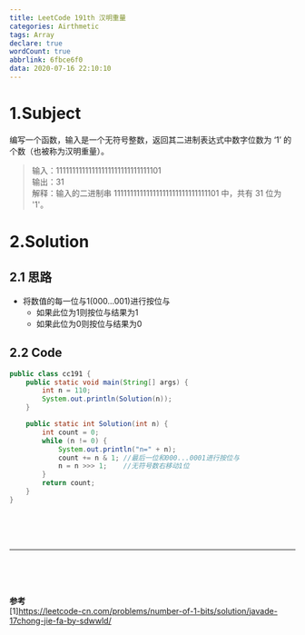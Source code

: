 ```yaml
---
title: LeetCode 191th 汉明重量
categories: Airthmetic
tags: Array
declare: true
wordCount: true
abbrlink: 6fbce6f0
data: 2020-07-16 22:10:10
---
```


# 1.Subject
编写一个函数，输入是一个无符号整数，返回其二进制表达式中数字位数为 ‘1’ 的个数（也被称为汉明重量）。 
>输入：11111111111111111111111111111101     
>输出：31     
>解释：输入的二进制串 11111111111111111111111111111101 中，共有 31 位为 '1'。     

<!-- more -->

# 2.Solution
## 2.1 思路
* 将数值的每一位与1(000...001)进行按位与
    * 如果此位为1则按位与结果为1
    * 如果此位为0则按位与结果为0

## 2.2 Code
```java
public class cc191 {
    public static void main(String[] args) {
        int n = 110;
        System.out.println(Solution(n));
    }

    public static int Solution(int n) {
        int count = 0;
        while (n != 0) {
            System.out.println("n=" + n);
            count += n & 1; //最后一位和000...0001进行按位与
            n = n >>> 1;    //无符号数右移动1位
        }
        return count;
    }
}
```

<br><br><br>
***
<br><br><br>

**参考**    
[1]https://leetcode-cn.com/problems/number-of-1-bits/solution/javade-17chong-jie-fa-by-sdwwld/

